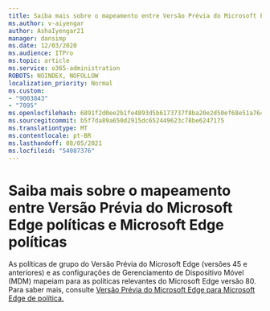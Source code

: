 ```yaml
---
title: Saiba mais sobre o mapeamento entre Versão Prévia do Microsoft Edge políticas e Microsoft Edge políticas
ms.author: v-aiyengar
author: AshaIyengar21
manager: dansimp
ms.date: 12/03/2020
ms.audience: ITPro
ms.topic: article
ms.service: o365-administration
ROBOTS: NOINDEX, NOFOLLOW
localization_priority: Normal
ms.custom:
- "9003843"
- "7095"
ms.openlocfilehash: 6891f2d0ee2b1fe4893d5b6173737f8ba20e2d50ef68e51a764e5f9f1fc7f790
ms.sourcegitcommit: b5f7da89a650d2915dc652449623c78be6247175
ms.translationtype: MT
ms.contentlocale: pt-BR
ms.lasthandoff: 08/05/2021
ms.locfileid: "54087376"
---
```

# <a name="learn-about-mapping-between-microsoft-edge-legacy-policies-and-microsoft-edge-policies"></a>Saiba mais sobre o mapeamento entre Versão Prévia do Microsoft Edge políticas e Microsoft Edge políticas

As políticas de grupo do Versão Prévia do Microsoft Edge (versões 45 e anteriores) e as configurações de Gerenciamento de Dispositivo Móvel (MDM) mapeiam para as políticas relevantes do Microsoft Edge versão 80. Para saber mais, consulte [Versão Prévia do Microsoft Edge para Microsoft Edge de política.](https://go.microsoft.com/fwlink/?linkid=2141665)